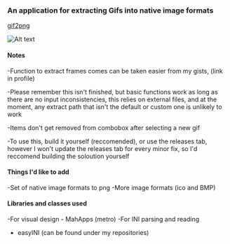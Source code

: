 ### An application for extracting Gifs into native image formats
[gif2png](https://github.com/peaches6/gif2png)

![Alt text](https://github.com/peaches6/gif2png/blob/master/demo.gif?raw=true?raw=true "Demo Image")

#### Notes

-Function to extract frames comes can be taken easier from my gists, (link in profile)

-Please remember this isn't finished, but basic functions work as long as there are no input inconsistencies, this relies on external 
files, and at the moment, any extract path that isn't the default or custom one is unlikely to work

-Items don't get removed from combobox after selecting a new gif 

-To use this, build it yourself (reccomended), or use the releases tab, however I won't update the releases tab for every minor fix, so I'd reccomend building the soloution yourself 


#### Things I'd like to add
-Set of native image formats to png
-More image formats (ico and BMP)

    
#### Libraries and classes used
-For visual design - MahApps (metro)
-For INI parsing and reading 
- easyINI (can be found under my repositories)
